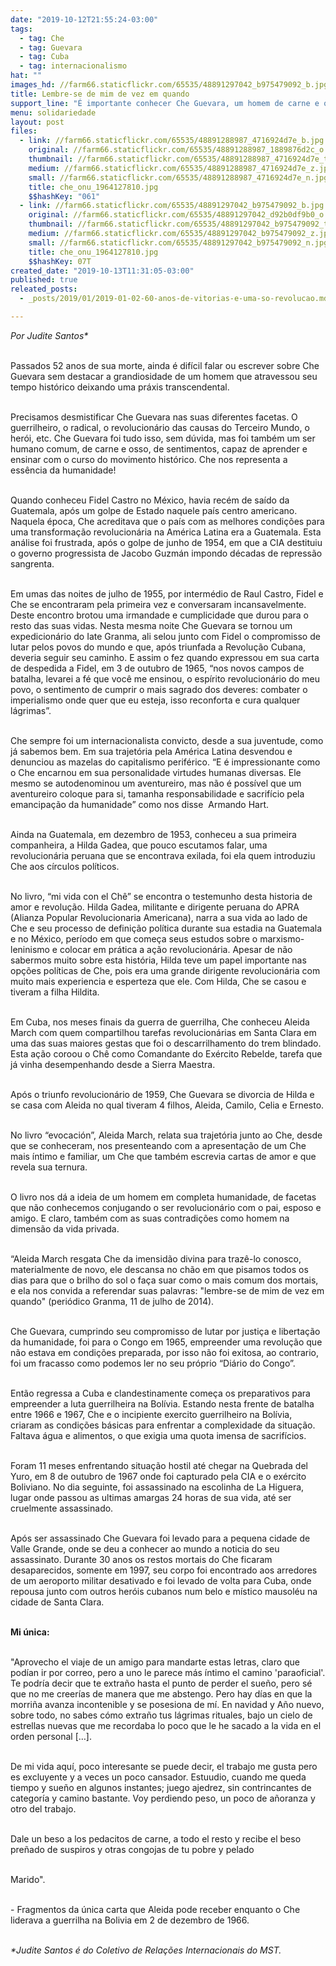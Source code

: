 ```yaml
---
date: "2019-10-12T21:55:24-03:00"
tags:
  - tag: Che
  - tag: Guevara
  - tag: Cuba
  - tag: internacionalismo
hat: ""
images_hd: //farm66.staticflickr.com/65535/48891297042_b975479092_b.jpg
title: Lembre-se de mim de vez em quando
support_line: "É importante conhecer Che Guevara, um homem de carne e osso que atravessou seu tempo histórico deixando como legado uma práxis transcendental."
menu: solidariedade
layout: post
files:
  - link: //farm66.staticflickr.com/65535/48891288987_4716924d7e_b.jpg
    original: //farm66.staticflickr.com/65535/48891288987_1889876d2c_o.jpg
    thumbnail: //farm66.staticflickr.com/65535/48891288987_4716924d7e_t.jpg
    medium: //farm66.staticflickr.com/65535/48891288987_4716924d7e_z.jpg
    small: //farm66.staticflickr.com/65535/48891288987_4716924d7e_n.jpg
    title: che_onu_1964127810.jpg
    $$hashKey: "061"
  - link: //farm66.staticflickr.com/65535/48891297042_b975479092_b.jpg
    original: //farm66.staticflickr.com/65535/48891297042_d92b0df9b0_o.jpg
    thumbnail: //farm66.staticflickr.com/65535/48891297042_b975479092_t.jpg
    medium: //farm66.staticflickr.com/65535/48891297042_b975479092_z.jpg
    small: //farm66.staticflickr.com/65535/48891297042_b975479092_n.jpg
    title: che_onu_1964127810.jpg
    $$hashKey: 07T
created_date: "2019-10-13T11:31:05-03:00"
published: true
releated_posts:
  - _posts/2019/01/2019-01-02-60-anos-de-vitorias-e-uma-so-revolucao.md

---
```

<p><em>Por Judite Santos*</em><br />
&nbsp;</p>

<p>Passados 52 anos de sua morte, ainda &eacute; dif&iacute;cil falar ou escrever sobre Che Guevara sem destacar a grandiosidade de um homem que atravessou seu tempo hist&oacute;rico deixando uma pr&aacute;xis&nbsp;transcendental.</p>

<p><br />
Precisamos desmistificar Che&nbsp;Guevara nas suas diferentes facetas. O guerrilheiro, o radical, o revolucion&aacute;rio das causas do Terceiro Mundo, o her&oacute;i, etc. Che Guevara foi tudo isso, sem d&uacute;vida, mas foi tamb&eacute;m um ser humano comum, de carne e osso, de sentimentos, capaz de aprender e ensinar com o curso do movimento hist&oacute;rico. Che nos representa a ess&ecirc;ncia da humanidade!</p>

<p><br />
Quando conheceu Fidel Castro no M&eacute;xico, havia rec&eacute;m de sa&iacute;do da Guatemala, ap&oacute;s um golpe de Estado naquele pa&iacute;s centro americano. Naquela &eacute;poca, Che acreditava que o pa&iacute;s com as melhores condi&ccedil;&otilde;es para uma transforma&ccedil;&atilde;o revolucion&aacute;ria na Am&eacute;rica Latina&nbsp;era a Guatemala. Esta an&aacute;lise foi frustrada, ap&oacute;s o golpe de junho de 1954, em que a CIA destituiu o governo progressista de Jacobo Guzm&aacute;n impondo d&eacute;cadas de repress&atilde;o sangrenta.</p>

<p><br />
Em umas das noites de julho de 1955, por interm&eacute;dio de Raul Castro, Fidel e Che se encontraram pela primeira vez e conversaram incansavelmente. Deste encontro brotou uma irmandade e cumplicidade que durou para o resto das suas vidas. Nesta mesma noite Che Guevara se tornou um expedicion&aacute;rio do Iate Granma, ali selou junto com Fidel o compromisso de lutar pelos povos do mundo e que, ap&oacute;s triunfada a Revolu&ccedil;&atilde;o Cubana, deveria seguir seu caminho. E assim o fez quando expressou em sua carta de despedida a Fidel, em 3 de outubro de 1965, &ldquo;nos novos campos de batalha, levarei a f&eacute; que voc&ecirc; me ensinou, o esp&iacute;rito revolucion&aacute;rio do meu povo, o sentimento de cumprir o mais sagrado dos deveres: combater o imperialismo onde quer que eu esteja, isso reconforta e cura qualquer l&aacute;grimas&rdquo;.</p>

<p><br />
Che sempre foi um internacionalista convicto, desde a sua juventude, como j&aacute; sabemos bem. Em sua trajet&oacute;ria pela Am&eacute;rica Latina desvendou e denunciou as mazelas do capitalismo perif&eacute;rico. &ldquo;E &eacute; impressionante como o Che encarnou em sua personalidade virtudes humanas diversas. Ele mesmo se autodenominou um aventureiro, mas n&atilde;o &eacute; poss&iacute;vel que um aventureiro coloque para si, tamanha responsabilidade e sacrif&iacute;cio pela emancipa&ccedil;&atilde;o da humanidade&rdquo; como nos disse&nbsp; Armando Hart.</p>

<p><br />
Ainda na Guatemala, em dezembro de 1953, conheceu a sua primeira companheira, a Hilda Gadea, que pouco escutamos falar, uma revolucion&aacute;ria peruana que se encontrava exilada, foi ela quem introduziu Che aos c&iacute;rculos pol&iacute;ticos.</p>

<p><br />
No livro, &ldquo;mi vida con el Ch&ecirc;&rdquo; se encontra o testemunho desta historia de amor e revolu&ccedil;&atilde;o. Hilda Gadea, militante e dirigente peruana do APRA (Alianza Popular Revolucionaria Americana), narra a sua vida ao lado de Che e seu processo de defini&ccedil;&atilde;o pol&iacute;tica durante sua estadia na Guatemala e no M&eacute;xico, per&iacute;odo em que come&ccedil;a seus estudos sobre o marxismo-leninismo e colocar em pr&aacute;tica a a&ccedil;&atilde;o revolucion&aacute;ria. Apesar de n&atilde;o sabermos muito sobre esta hist&oacute;ria, Hilda teve um papel importante nas op&ccedil;&otilde;es pol&iacute;ticas de Che, pois era uma grande dirigente revolucion&aacute;ria com muito mais experiencia e esperteza que ele. Com Hilda, Che se casou e tiveram a filha Hildita.</p>

<p><br />
Em Cuba, nos meses finais da guerra de guerrilha, Che conheceu Aleida March com quem compartilhou tarefas revolucion&aacute;rias em Santa Clara em uma das suas maiores gestas que foi o descarrilhamento do trem blindado. Esta a&ccedil;&atilde;o coroou o Ch&ecirc; como Comandante do Ex&eacute;rcito Rebelde, tarefa que j&aacute; vinha desempenhando desde a Sierra Maestra.</p>

<p><br />
Ap&oacute;s o triunfo revolucion&aacute;rio de 1959, Che Guevara se divorcia de Hilda e se casa com Aleida no qual tiveram 4 filhos, Aleida, Camilo, Celia e Ernesto.</p>

<p><br />
No livro &ldquo;evocaci&oacute;n&rdquo;, Aleida March, relata sua trajet&oacute;ria junto ao Che, desde que se conheceram, nos presenteando com a apresenta&ccedil;&atilde;o de um Che mais &iacute;ntimo e familiar, um Che que tamb&eacute;m escrevia cartas de amor e que revela sua ternura.</p>

<p><br />
O livro nos d&aacute; a ideia de um homem em completa humanidade, de facetas que n&atilde;o conhecemos conjugando o ser revolucion&aacute;rio com o pai, esposo e amigo. E claro, tamb&eacute;m com as suas contradi&ccedil;&otilde;es como homem na dimens&atilde;o da vida privada.</p>

<p><br />
&ldquo;Aleida March resgata Che da imensid&atilde;o divina para traz&ecirc;-lo conosco, materialmente de novo, ele descansa no ch&atilde;o em que pisamos todos os dias para que o brilho do sol o fa&ccedil;a suar como o mais comum dos mortais, e ela nos convida a referendar suas palavras: &quot;lembre-se de mim de vez em quando&quot; (peri&oacute;dico Granma, 11 de julho de 2014).</p>

<p><br />
Che Guevara, cumprindo seu compromisso de lutar por justi&ccedil;a e liberta&ccedil;&atilde;o da humanidade, foi para o Congo em 1965, empreender uma revolu&ccedil;&atilde;o que n&atilde;o estava em condi&ccedil;&otilde;es preparada, por isso n&atilde;o foi exitosa, ao contrario, foi um fracasso como podemos ler no seu pr&oacute;prio &ldquo;Di&aacute;rio do Congo&rdquo;.</p>

<p><br />
Ent&atilde;o regressa a Cuba e clandestinamente come&ccedil;a os preparativos para empreender a luta guerrilheira na Bol&iacute;via. Estando nesta frente de batalha entre 1966 e 1967, Che e o incipiente exercito guerrilheiro na Bol&iacute;via, criaram as condi&ccedil;&otilde;es b&aacute;sicas para enfrentar a complexidade da situa&ccedil;&atilde;o. Faltava &aacute;gua e alimentos, o que exigia uma quota imensa de sacrif&iacute;cios.</p>

<p><br />
Foram 11 meses enfrentando situa&ccedil;&atilde;o hostil at&eacute; chegar na Quebrada del Yuro, em 8 de outubro de 1967 onde foi capturado pela CIA e o ex&eacute;rcito Boliviano. No dia seguinte, foi assassinado na escolinha de La Higuera, lugar onde passou as ultimas amargas 24 horas de sua vida, at&eacute; ser cruelmente assassinado.</p>

<p><br />
Ap&oacute;s ser assassinado Che Guevara foi levado para a pequena cidade de Valle Grande, onde se deu a conhecer ao mundo a noticia do seu assassinato. Durante 30 anos os restos mortais do Che ficaram desaparecidos, somente em 1997, seu corpo foi encontrado aos arredores de um aeroporto militar desativado e foi levado de volta para Cuba, onde repousa junto com outros her&oacute;is cubanos num belo e m&iacute;stico mausol&eacute;u na cidade de Santa Clara.</p>

<p><br />
<strong>Mi &uacute;nica:</strong></p>

<p><br />
&quot;Aprovecho el viaje de un amigo para mandarte estas letras, claro que pod&iacute;an ir por correo, pero a uno le parece m&aacute;s &iacute;ntimo el camino &#39;paraoficial&#39;. Te podr&iacute;a decir que te extra&ntilde;o hasta el punto de perder el sue&ntilde;o, pero s&eacute; que no me creer&iacute;as de manera que me abstengo. Pero hay d&iacute;as en que la morri&ntilde;a avanza incontenible y se posesiona de m&iacute;. En navidad y A&ntilde;o nuevo, sobre todo, no sabes c&oacute;mo extra&ntilde;o tus l&aacute;grimas rituales, bajo un cielo de estrellas nuevas que me recordaba lo poco que le he sacado a la vida en el orden personal [&hellip;].</p>

<p><br />
De mi vida aqu&iacute;, poco interesante se puede decir, el trabajo me gusta pero es excluyente y a veces un poco cansador. Estuudio, cuando me queda tiempo y sue&ntilde;o en algunos instantes; juego ajedrez, sin contrincantes de categor&iacute;a y camino bastante. Voy perdiendo peso, un poco de a&ntilde;oranza y otro del trabajo.</p>

<p><br />
Dale un beso a los pedacitos de carne, a todo el resto y recibe el beso pre&ntilde;ado de suspiros y otras congojas de tu pobre y pelado</p>

<p><br />
Marido&quot;.</p>

<p><br />
- Fragmentos da &uacute;nica carta que Aleida pode receber enquanto o Che liderava a guerrilha na Bolivia em 2 de dezembro de 1966.<br />
&nbsp;</p>

<p><em>*Judite Santos &eacute;&nbsp;do&nbsp;Coletivo de Rela&ccedil;&otilde;es Internacionais do MST.</em></p>
